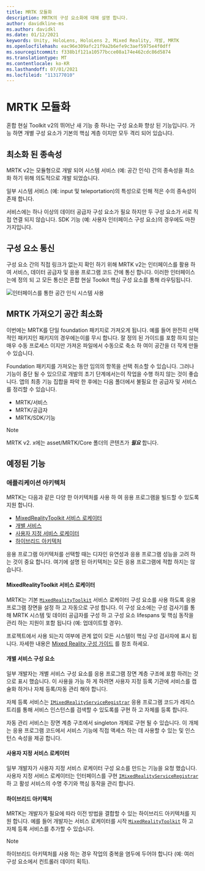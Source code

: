 ```yaml
---
title: MRTK 모듈화
description: MRTK의 구성 요소화에 대해 설명 합니다.
author: davidkline-ms
ms.author: davidkl
ms.date: 01/12/2021
keywords: Unity, HoloLens, HoloLens 2, Mixed Reality, 개발, MRTK
ms.openlocfilehash: eac96e309afc21f9a2b6efe9c3aef5975e4f0dff
ms.sourcegitcommit: f338b1f121a10577bcce08a174e462cdc86d5874
ms.translationtype: MT
ms.contentlocale: ko-KR
ms.lasthandoff: 07/01/2021
ms.locfileid: "113177010"
---
```

# <a name="mrtk-modularization"></a>MRTK 모듈화

혼합 현실 Toolkit v2의 뛰어난 새 기능 중 하나는 구성 요소화 향상 된 기능입니다. 가능 하면 개별 구성 요소가 기본의 핵심 계층 이지만 모두 격리 되어 있습니다.

## <a name="minimized-dependencies"></a>최소화 된 종속성

MRTK v2는 모듈형으로 개발 되어 시스템 서비스 (예: 공간 인식) 간의 종속성을 최소화 하기 위해 의도적으로 개발 되었습니다.

일부 시스템 서비스 (예: input 및 teleportation)의 특성으로 인해 적은 수의 종속성이 존재 합니다.

서비스에는 하나 이상의 데이터 공급자 구성 요소가 필요 하지만 두 구성 요소가 서로 직접 연결 되지 않습니다. SDK 기능 (예: 사용자 인터페이스 구성 요소)의 경우에도 마찬가지입니다.

## <a name="component-communication"></a>구성 요소 통신

구성 요소 간의 직접 링크가 없는지 확인 하기 위해 MRTK v2는 인터페이스를 활용 하 여 서비스, 데이터 공급자 및 응용 프로그램 코드 간에 통신 합니다. 이러한 인터페이스는에 정의 되 고 모든 통신은 혼합 현실 Toolkit 핵심 구성 요소를 통해 라우팅됩니다.

![인터페이스를 통한 공간 인식 시스템 사용](../features/images/packaging/AccessingViaInterfaces.png)

## <a name="minimizing-mrtk-import-footprint"></a>MRTK 가져오기 공간 최소화

이번에는 MRTK를 단일 foundation 패키지로 가져오게 됩니다. 예를 들어 완전히 선택적인 패키지인 패키지의 경우에는이를 무시 합니다. 잘 정의 된 가이드를 포함 하지 않는 매우 수동 프로세스 이지만 가져온 파일에서 수동으로 축소 하 여이 공간을 더 작게 만들 수 있습니다.

Foundation 패키지를 가져오는 동안 임의의 항목을 선택 취소할 수 있습니다. 그러나 기능이 중단 될 수 있으므로 개발의 초기 단계에서는이 작업을 수행 하지 않는 것이 좋습니다. 앱의 최종 기능 집합을 파악 한 후에는 다음 폴더에서 불필요 한 공급자 및 서비스를 정리할 수 있습니다.

- MRTK/서비스
- MRTK/공급자
- MRTK/SDK/기능

> [!NOTE]
> MRTK v2. x에는 asset/MRTK/Core 폴더의 콘텐츠가 **_필요_** 합니다.

## <a name="upcoming-features"></a>예정된 기능

### <a name="application-architecture"></a>애플리케이션 아키텍처

MRTK는 다음과 같은 다양 한 아키텍처를 사용 하 여 응용 프로그램을 빌드할 수 있도록 지원 합니다.

- [MixedRealityToolkit 서비스 로케이터](#mixedrealitytoolkit-service-locator)
- [개별 서비스](#individual-service-components)
- [사용자 지정 서비스 로케이터](#custom-service-locator)
- [하이브리드 아키텍처](#hybrid-architecture)

응용 프로그램 아키텍처를 선택할 때는 디자인 유연성과 응용 프로그램 성능을 고려 하는 것이 중요 합니다. 여기에 설명 된 아키텍처는 모든 응용 프로그램에 적합 하지는 않습니다.

#### <a name="mixedrealitytoolkit-service-locator"></a>MixedRealityToolkit 서비스 로케이터

MRTK는 기본 [`MixedRealityToolkit`](xref:Microsoft.MixedReality.Toolkit.MixedRealityToolkit) 서비스 로케이터 구성 요소를 사용 하도록 응용 프로그램 장면을 설정 하 고 자동으로 구성 합니다. 이 구성 요소에는 구성 검사기를 통해 MRTK 시스템 및 데이터 공급자를 구성 하 고 구성 요소 lifespans 및 핵심 동작을 관리 하는 지원이 포함 됩니다 (예: 업데이트할 경우).

프로젝트에서 사용 되는지 여부에 관계 없이 모든 시스템이 핵심 구성 검사자에 표시 됩니다. 자세한 내용은 [Mixed Reality 구성 가이드](../configuration/mixed-reality-configuration-guide.md) 를 참조 하세요.

#### <a name="individual-service-components"></a>개별 서비스 구성 요소

일부 개발자는 개별 서비스 구성 요소를 응용 프로그램 장면 계층 구조에 포함 하려는 것으로 표시 했습니다. 이 사용을 가능 하 게 하려면 사용자 지정 등록 기관에 서비스를 캡슐화 하거나 자체 등록/자동 관리 해야 합니다.

자체 등록 서비스는 [`IMixedRealityServiceRegistrar`](xref:Microsoft.MixedReality.Toolkit.IMixedRealityServiceRegistrar) 응용 프로그램 코드가 레지스트리를 통해 서비스 인스턴스를 검색할 수 있도록를 구현 하 고 자체를 등록 합니다.

자동 관리 서비스는 장면 계층 구조에서 singleton 개체로 구현 될 수 있습니다. 이 개체는 응용 프로그램 코드에서 서비스 기능에 직접 액세스 하는 데 사용할 수 있는 및 인스턴스 속성을 제공 합니다.

#### <a name="custom-service-locator"></a>사용자 지정 서비스 로케이터

일부 개발자가 사용자 지정 서비스 로케이터 구성 요소를 만드는 기능을 요청 했습니다. 사용자 지정 서비스 로케이터는 인터페이스를 구현 [`IMixedRealityServiceRegistrar`](xref:Microsoft.MixedReality.Toolkit.IMixedRealityServiceRegistrar) 하 고 활성 서비스의 수명 주기와 핵심 동작을 관리 합니다.

#### <a name="hybrid-architecture"></a>하이브리드 아키텍처

MRTK는 개발자가 필요에 따라 이전 방법을 결합할 수 있는 하이브리드 아키텍처를 지원 합니다. 예를 들어 개발자는 서비스 로케이터를 시작 [`MixedRealityToolkit`](xref:Microsoft.MixedReality.Toolkit.MixedRealityToolkit) 하 고 자체 등록 서비스를 추가할 수 있습니다.

> [!NOTE]
> 하이브리드 아키텍처를 사용 하는 경우 작업의 중복을 염두에 두어야 합니다 (예: 여러 구성 요소에서 컨트롤러 데이터 획득).
